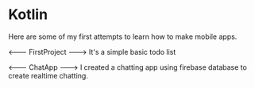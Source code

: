 # Kotlin
Here are some of my first attempts to learn how to make mobile apps. 

<--- FirstProject --->
It's a simple basic todo list

<--- ChatApp --->
I created a chatting app using firebase database to create realtime chatting. 
